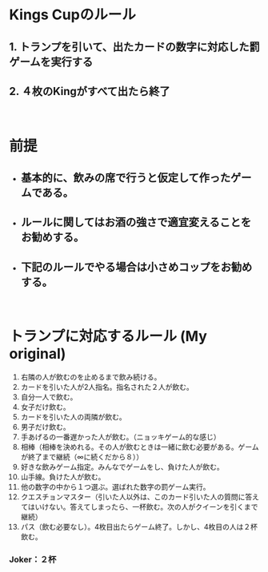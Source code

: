 

# Kings Cupのルール

## 1. トランプを引いて、出たカードの数字に対応した罰ゲームを実行する
## 2. ４枚のKingがすべて出たら終了

<br>

# 前提
- ## 基本的に、飲みの席で行うと仮定して作ったゲームである。
- ## ルールに関してはお酒の強さで適宜変えることをお勧めする。
- ## 下記のルールでやる場合は小さめコップをお勧めする。

<br>

# トランプに対応するルール  (My original)
1. 右隣の人が飲むのを止めるまで飲み続ける。
1. カードを引いた人が2人指名。指名された２人が飲む。
1. 自分一人で飲む。
1. 女子だけ飲む。
1. カードを引いた人の両隣が飲む。
1. 男子だけ飲む。
1. 手あげるの一番遅かった人が飲む。（ニョッキゲーム的な感じ）
1. 相棒（相棒を決めれる。その人が飲むときは一緒に飲む必要がある。ゲームが終了まで継続（∞に続くだから８））
1. 好きな飲みゲーム指定。みんなでゲームをし、負けた人が飲む。
1. 山手線。負けた人が飲む。
1. 他の数字の中から１つ選ぶ。選ばれた数字の罰ゲーム実行。
1. クエスチョンマスター（引いた人以外は、このカード引いた人の質問に答えてはいけない。答えてしまったら、一杯飲む。次の人がクイーンを引くまで継続）
1. パス（飲む必要なし）。4枚目出たらゲーム終了。しかし、4枚目の人は２杯飲む。<br>
### Joker：２杯